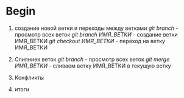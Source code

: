 # Begin



1. создание новой ветки и переходы между ветками
*git branch* - просмотр всех веток
*git branch ИМЯ_ВЕТКИ* - создание ветки ИМЯ_ВЕТКИ
*git checkout ИМЯ_ВЕТКИ* - переход на ветку ИМЯ_ВЕТКИ

2. Слияниек веток
*git branch* - просмотр всех веток
*git merge ИМЯ_ВЕТКИ*  - сливаем ветку ИМЯ_ВЕТКИ в текущую ветку

3. Конфликты

4. итоги